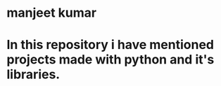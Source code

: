 # manjeet kumar 
# In this repository i have mentioned projects made with python and it's libraries.
